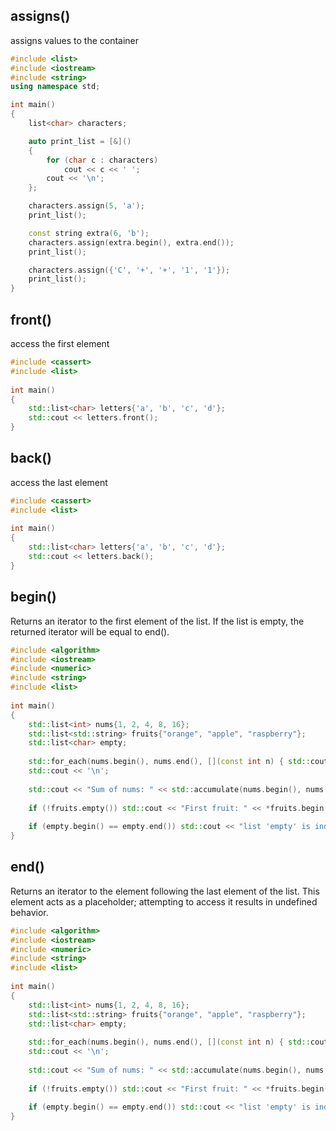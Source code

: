 ## assigns()
assigns values to the container
```cpp
#include <list>
#include <iostream>
#include <string>
using namespace std;

int main()
{
    list<char> characters;

    auto print_list = [&]()
    {
        for (char c : characters)
            cout << c << ' ';
        cout << '\n';
    };

    characters.assign(5, 'a');
    print_list();

    const string extra(6, 'b');
    characters.assign(extra.begin(), extra.end());
    print_list();

    characters.assign({'C', '+', '+', '1', '1'});
    print_list();
}

```

## front()
access the first element
```cpp
#include <cassert>
#include <list>
 
int main()
{
    std::list<char> letters{'a', 'b', 'c', 'd'};
    std::cout << letters.front();
}
```

## back()
access the last element
```cpp
#include <cassert>
#include <list>
 
int main()
{
    std::list<char> letters{'a', 'b', 'c', 'd'};
    std::cout << letters.back();
}
```

## begin()
Returns an iterator to the first element of the list. If the list is empty, the returned iterator will be equal to end().
```cpp
#include <algorithm>
#include <iostream>
#include <numeric>
#include <string>
#include <list>
 
int main()
{
    std::list<int> nums{1, 2, 4, 8, 16};
    std::list<std::string> fruits{"orange", "apple", "raspberry"};
    std::list<char> empty;
 
    std::for_each(nums.begin(), nums.end(), [](const int n) { std::cout << n << ' '; });
    std::cout << '\n';
 
    std::cout << "Sum of nums: " << std::accumulate(nums.begin(), nums.end(), 0) << '\n';
 
    if (!fruits.empty()) std::cout << "First fruit: " << *fruits.begin() << '\n';
 
    if (empty.begin() == empty.end()) std::cout << "list 'empty' is indeed empty.\n";
}
```

## end()
Returns an iterator to the element following the last element of the list. This element acts as a placeholder; attempting to access it results in undefined behavior.
```cpp
#include <algorithm>
#include <iostream>
#include <numeric>
#include <string>
#include <list>
 
int main()
{
    std::list<int> nums{1, 2, 4, 8, 16};
    std::list<std::string> fruits{"orange", "apple", "raspberry"};
    std::list<char> empty;
 
    std::for_each(nums.begin(), nums.end(), [](const int n) { std::cout << n << ' '; });
    std::cout << '\n';
 
    std::cout << "Sum of nums: " << std::accumulate(nums.begin(), nums.end(), 0) << '\n';
 
    if (!fruits.empty()) std::cout << "First fruit: " << *fruits.begin() << '\n';
 
    if (empty.begin() == empty.end()) std::cout << "list 'empty' is indeed empty.\n";
}
```

